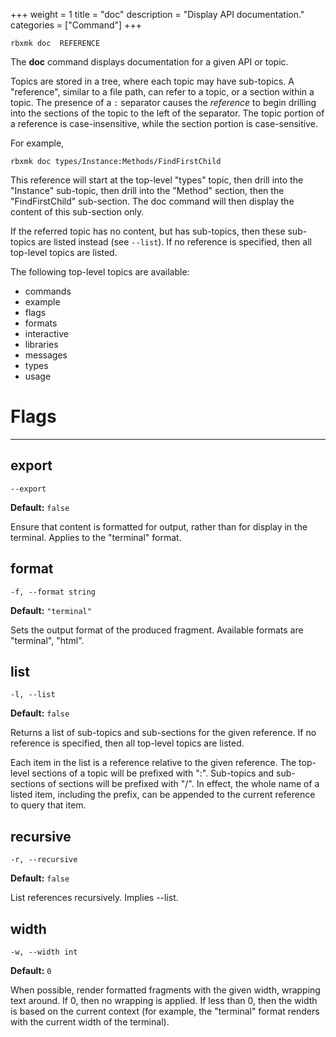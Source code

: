 +++
weight = 1
title = "doc"
description = "Display API documentation."
categories = ["Command"]
+++

`rbxmk doc 	REFERENCE
`

The **doc** command displays documentation for a given API or topic.

Topics are stored in a tree, where each topic may have sub-topics. A
"reference", similar to a file path, can refer to a topic, or a section within a
topic. The presence of a `:` separator causes the *reference* to
begin drilling into the sections of the topic to the left of the separator. The
topic portion of a reference is case-insensitive, while the section portion is
case-sensitive.

For example,

```
rbxmk doc types/Instance:Methods/FindFirstChild
```

This reference will start at the top-level "types" topic, then drill into the
"Instance" sub-topic, then drill into the "Method" section, then the
"FindFirstChild" sub-section. The doc command will then display the content of
this sub-section only.

If the referred topic has no content, but has sub-topics, then these
sub-topics are listed instead (see `--list`). If no reference is
specified, then all top-level topics are listed.

The following top-level topics are available:

- commands
- example
- flags
- formats
- interactive
- libraries
- messages
- types
- usage

# Flags

----

## export

`--export`

**Default:** `false`

Ensure that content is formatted for output, rather than for display in the
terminal. Applies to the "terminal" format.

## format

`-f, --format string`

**Default:** `"terminal"`

Sets the output format of the produced fragment. Available formats are
"terminal", "html".

## list

`-l, --list`

**Default:** `false`

Returns a list of sub-topics and sub-sections for the given reference. If no
reference is specified, then all top-level topics are listed.

Each item in the list is a reference relative to the given reference. The
top-level sections of a topic will be prefixed with ":". Sub-topics and
sub-sections of sections will be prefixed with "/". In effect, the whole name of
a listed item, including the prefix, can be appended to the current reference to
query that item.

## recursive

`-r, --recursive`

**Default:** `false`

List references recursively. Implies --list.

## width

`-w, --width int`

**Default:** `0`

When possible, render formatted fragments with the given width, wrapping text
around. If 0, then no wrapping is applied. If less than 0, then the width is
based on the current context (for example, the "terminal" format renders with
the current width of the terminal).